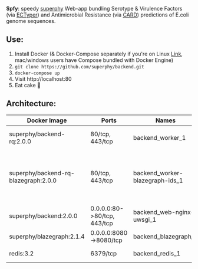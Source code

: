**Spfy**: speedy [superphy](https://github.com/superphy/semantic)
Web-app bundling Serotype & Virulence Factors (via [ECTyper](https://github.com/phac-nml/ecoli_serotyping)) and Antimicrobial Resistance (via [CARD](https://card.mcmaster.ca/analyze/rgi)) predictions of E.coli genome sequences.

## Use:
1. Install Docker (& Docker-Compose separately if you're on Linux [Link](https://docs.docker.com/compose/install/), mac/windows users have Compose bundled with Docker Engine)
2. `git clone https://github.com/superphy/backend.git`
3. `docker-compose up`
4. Visit http://localhost:80
5. Eat cake :cake:


## Architecture:
Docker Image | Ports | Names | *Description*
--- | --- | --- | ---
superphy/backend-rq:2.0.0 | 80/tcp, 443/tcp | backend_worker_1 | the main redis queue workers
superphy/backend-rq-blazegraph:2.0.0 | 80/tcp, 443/tcp | backend_worker-blazegraph-ids_1 | this handles spfyID generation for the blazegraph database
superphy/backend:2.0.0 | 0.0.0.0:80->80/tcp, 443/tcp | backend_web-nginx-uwsgi_1 | the actual web app interface
superphy/blazegraph:2.1.4 | 0.0.0.0:8080->8080/tcp | backend_blazegraph_1 | Blazegraph Database
redis:3.2 | 6379/tcp | backend_redis_1 | Redis Database
